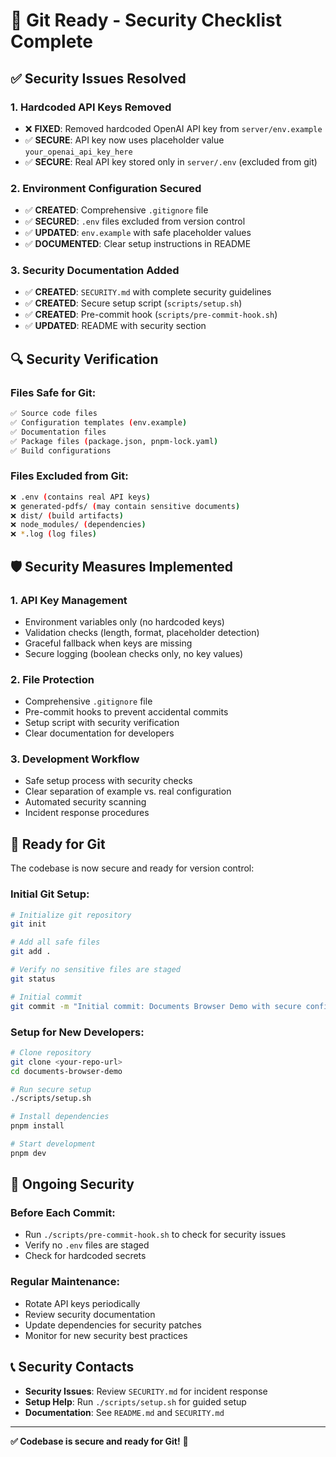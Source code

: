 # 🚀 Git Ready - Security Checklist Complete

## ✅ Security Issues Resolved

### 1. Hardcoded API Keys Removed
- ❌ **FIXED**: Removed hardcoded OpenAI API key from `server/env.example`
- ✅ **SECURE**: API key now uses placeholder value `your_openai_api_key_here`
- ✅ **SECURE**: Real API key stored only in `server/.env` (excluded from git)

### 2. Environment Configuration Secured
- ✅ **CREATED**: Comprehensive `.gitignore` file
- ✅ **SECURED**: `.env` files excluded from version control
- ✅ **UPDATED**: `env.example` with safe placeholder values
- ✅ **DOCUMENTED**: Clear setup instructions in README

### 3. Security Documentation Added
- ✅ **CREATED**: `SECURITY.md` with complete security guidelines
- ✅ **CREATED**: Secure setup script (`scripts/setup.sh`)
- ✅ **CREATED**: Pre-commit hook (`scripts/pre-commit-hook.sh`)
- ✅ **UPDATED**: README with security section

## 🔍 Security Verification

### Files Safe for Git:
```bash
✅ Source code files
✅ Configuration templates (env.example)
✅ Documentation files
✅ Package files (package.json, pnpm-lock.yaml)
✅ Build configurations
```

### Files Excluded from Git:
```bash
❌ .env (contains real API keys)
❌ generated-pdfs/ (may contain sensitive documents)
❌ dist/ (build artifacts)
❌ node_modules/ (dependencies)
❌ *.log (log files)
```

## 🛡️ Security Measures Implemented

### 1. API Key Management
- Environment variables only (no hardcoded keys)
- Validation checks (length, format, placeholder detection)
- Graceful fallback when keys are missing
- Secure logging (boolean checks only, no key values)

### 2. File Protection
- Comprehensive `.gitignore` file
- Pre-commit hooks to prevent accidental commits
- Setup script with security verification
- Clear documentation for developers

### 3. Development Workflow
- Safe setup process with security checks
- Clear separation of example vs. real configuration
- Automated security scanning
- Incident response procedures

## 🚀 Ready for Git

The codebase is now secure and ready for version control:

### Initial Git Setup:
```bash
# Initialize git repository
git init

# Add all safe files
git add .

# Verify no sensitive files are staged
git status

# Initial commit
git commit -m "Initial commit: Documents Browser Demo with secure configuration"
```

### Setup for New Developers:
```bash
# Clone repository
git clone <your-repo-url>
cd documents-browser-demo

# Run secure setup
./scripts/setup.sh

# Install dependencies
pnpm install

# Start development
pnpm dev
```

## 🔐 Ongoing Security

### Before Each Commit:
- Run `./scripts/pre-commit-hook.sh` to check for security issues
- Verify no `.env` files are staged
- Check for hardcoded secrets

### Regular Maintenance:
- Rotate API keys periodically
- Review security documentation
- Update dependencies for security patches
- Monitor for new security best practices

## 📞 Security Contacts

- **Security Issues**: Review `SECURITY.md` for incident response
- **Setup Help**: Run `./scripts/setup.sh` for guided setup
- **Documentation**: See `README.md` and `SECURITY.md`

---

**✅ Codebase is secure and ready for Git!** 🎉
